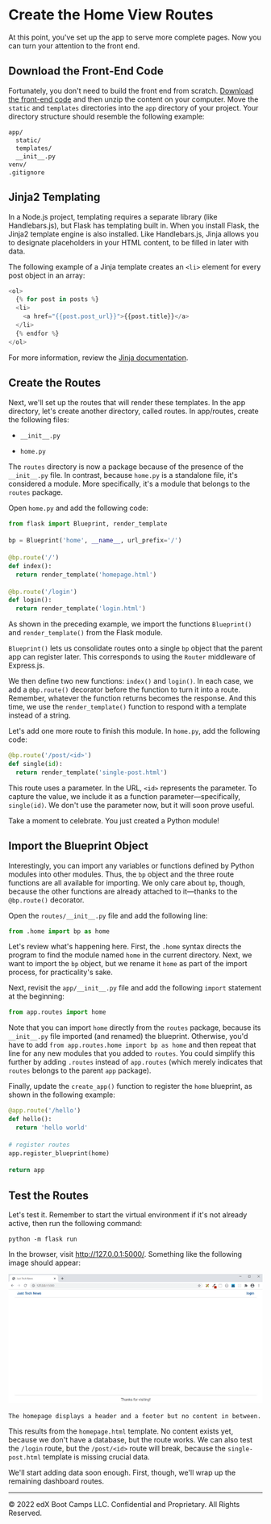 # Create the Home View Routes

At this point, you've set up the app to serve more complete pages. Now you can turn your attention to the front end.

## Download the Front-End Code

Fortunately, you don't need to build the front end from scratch. [Download the front-end code](https://static-fullstack-bootcamp.s3-us-west-1.amazonaws.com/continuation-courses/python/python-templates.zip) and then unzip the content on your computer. Move the `static` and `templates` directories into the `app` directory of your project. Your directory structure should resemble the following example:

```
app/
  static/
  templates/
  __init__.py
venv/
.gitignore
```

## Jinja2 Templating

In a Node.js project, templating requires a separate library (like Handlebars.js), but Flask has templating built in. When you install Flask, the Jinja2 template engine is also installed. Like Handlebars.js, Jinja allows you to designate placeholders in your HTML content, to be filled in later with data.

The following example of a Jinja template creates an `<li>` element for every post object in an array:

```python
<ol>
  {% for post in posts %}
  <li>
    <a href="{{post.post_url}}">{{post.title}}</a>
  </li>
  {% endfor %}
</ol>
```

For more information, review the [Jinja documentation](https://jinja.palletsprojects.com/en/2.11.x/).

## Create the Routes

Next, we'll set up the routes that will render these templates. In the app directory, let's create another directory, called routes. In app/routes, create the following files:

* `__init__.py`

* `home.py`

The `routes` directory is now a package because of the presence of the `__init__.py` file. In contrast, because `home.py` is a standalone file, it's considered a module. More specifically, it's a module that belongs to the `routes` package.

Open `home.py` and add the following code:

```python
from flask import Blueprint, render_template

bp = Blueprint('home', __name__, url_prefix='/')

@bp.route('/')
def index():
  return render_template('homepage.html')

@bp.route('/login')
def login():
  return render_template('login.html')
```

As shown in the preceding example, we import the functions `Blueprint()` and `render_template()` from the Flask module.

`Blueprint()` lets us consolidate routes onto a single `bp` object that the parent app can register later. This corresponds to using the `Router` middleware of Express.js.

We then define two new functions: `index()` and `login()`. In each case, we add a `@bp.route()` decorator before the function to turn it into a route. Remember, whatever the function returns becomes the response. And this time, we use the `render_template()` function to respond with a template instead of a string.

Let's add one more route to finish this module. In `home.py`, add the following code:

```python
@bp.route('/post/<id>')
def single(id):
  return render_template('single-post.html')
```

This route uses a parameter. In the URL, `<id>` represents the parameter. To capture the value, we include it as a function parameter—specifically, `single(id)`. We don't use the parameter now, but it will soon prove useful.

Take a moment to celebrate. You just created a Python module!

## Import the Blueprint Object

Interestingly, you can import any variables or functions defined by Python modules into other modules. Thus, the `bp` object and the three route functions are all available for importing. We only care about `bp`, though, because the other functions are already attached to it—thanks to the `@bp.route()` decorator.

Open the `routes/__init__.py` file and add the following line:

``` python
from .home import bp as home
```

Let's review what's happening here. First, the `.home` syntax directs the program to find the module named `home` in the current directory. Next, we want to import the `bp` object, but we rename it `home` as part of the import process, for practicality's sake.

Next, revisit the `app/__init__.py` file and add the following `import` statement at the beginning:

```python
from app.routes import home
```

Note that you can import `home` directly from the `routes` package, because its `__init__.py` file imported (and renamed) the blueprint. Otherwise, you'd have to add `from app.routes.home import bp as home` and then repeat that line for any new modules that you added to `routes`. You could simplify this further by adding `.routes` instead of `app.routes` (which merely indicates that `routes` belongs to the parent `app` package).

Finally, update the `create_app()` function to register the `home` blueprint, as shown in the following example:

```python
@app.route('/hello')
def hello():
  return 'hello world'

# register routes
app.register_blueprint(home)

return app
```

## Test the Routes

Let's test it. Remember to start the virtual environment if it's not already active, then run the following command:

```
python -m flask run
```

In the browser, visit http://127.0.0.1:5000/. Something like the following image should appear:

![](../Images/200-homepage-preview%20(1).png)

```
The homepage displays a header and a footer but no content in between.
```

This results from the `homepage.html` template. No content exists yet, because we don't have a database, but the route works. We can also test the `/login` route, but the `/post/<id>` route will break, because the `single-post.html` template is missing crucial data.

We'll start adding data soon enough. First, though, we'll wrap up the remaining dashboard routes.

---
© 2022 edX Boot Camps LLC. Confidential and Proprietary. All Rights Reserved.
